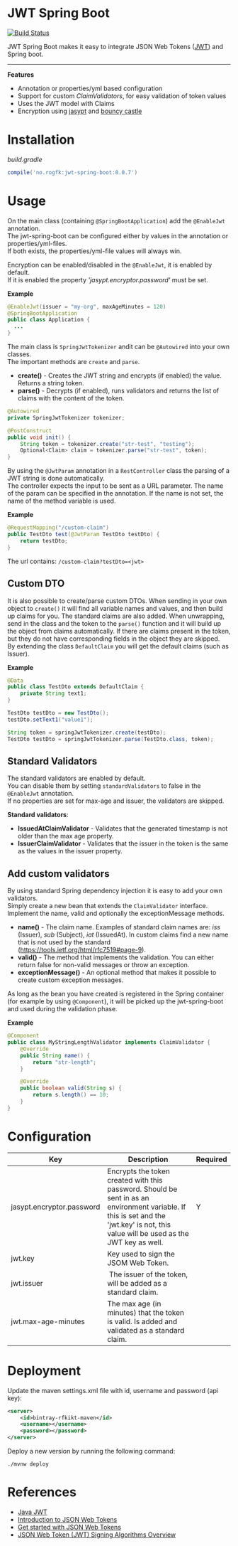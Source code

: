 # JWT Spring Boot

[![Build Status](https://travis-ci.org/Rogaland/jwt-spring-boot.svg?branch=master)](https://travis-ci.org/Rogaland/jwt-spring-boot)

JWT Spring Boot makes it easy to integrate JSON Web Tokens ([JWT](https://jwt.io/)) and Spring boot.

---

__Features__

* Annotation or properties/yml based configuration
* Support for custom _ClaimValidators_, for easy validation of token values
* Uses the JWT model with Claims
* Encryption using [jasypt](http://www.jasypt.org/) and [bouncy castle](http://www.bouncycastle.org/)

# Installation
_build.gradle_

```groovy
compile('no.rogfk:jwt-spring-boot:0.0.7')
```

# Usage
On the main class (containing `@SpringBootApplication`) add the `@EnableJwt` annotation.  
The jwt-spring-boot can be configured either by values in the annotation or properties/yml-files.  
If both exists, the properties/yml-file values will always win.  

Encryption can be enabled/disabled in the `@EnableJwt`, it is enabled by default.  
If it is enabled the property _'jasypt.encryptor.password'_ must be set.


__Example__
```java
@EnableJwt(issuer = "my-org", maxAgeMinutes = 120)
@SpringBootApplication
public class Application {
  ...
}
```

The main class is `SpringJwtTokenizer` andit can be `@Autowired` into your own classes.  
The important methods are `create` and `parse`.

* __create()__ - Creates the JWT string and encrypts (if enabled) the value. Returns a string token.
* __parse()__ - Decrypts (if enabled), runs validators and returns the list of claims with the content of the token.

```java
@Autowired
private SpringJwtTokenizer tokenizer;

@PostConstruct
public void init() {
    String token = tokenizer.create("str-test", "testing");
    Optional<Claim> claim = tokenizer.parse("str-test", token);
}
```

By using the `@JwtParam` annotation in a `RestController` class the parsing of a JWT string is done automatically.  
The controller expects the input to be sent as a URL parameter. The name of the param can be specified in the annotation. If the name is not set, the name of the method variable is used.

__Example__
```java
@RequestMapping("/custom-claim")
public TestDto test(@JwtParam TestDto testDto) {
    return testDto;
}
```
The url contains: `/custom-claim?testDto=<jwt>`


## Custom DTO

It is also possible to create/parse custom DTOs.
When sending in your own object to `create()` it will find all variable names and values, and then build up claims for you.
The standard claims are also added. When unwrapping, send in the class and the token to the `parse()` function and it will build up the object from claims automatically.
If there are claims present in the token, but they do not have corresponding fields in the object they are skipped.  
By extending the class `DefaultClaim` you will get the default claims (such as Issuer).  

__Example__

```java
@Data
public class TestDto extends DefaultClaim {
    private String text1;
}
```

```java
TestDto testDto = new TestDto();
testDto.setText1("value1");

String token = springJwtTokenizer.create(testDto);
TestDto testDto = springJwtTokenizer.parse(TestDto.class, token);

```

## Standard Validators
The standard validators are enabled by default.  
You can disable them by setting `standardValidators` to false in the `@EnableJwt` annotation.  
If no properties are set for max-age and issuer, the validators are skipped.  
  
__Standard validators__:  

* __IssuedAtClaimValidator__ - Validates that the generated timestamp is not older than the max age property.
* __IssuerClaimValidator__ - Validates that the issuer in the token is the same as the values in the issuer property.


## Add custom validators
By using standard Spring dependency injection it is easy to add your own validators.  
Simply create a new bean that extends the `ClaimValidator` interface. Implement the name, valid and optionally the exceptionMessage methods.

* __name()__ - The claim name. Examples of standard claim names are: _iss_ (Issuer), _sub_ (Subject), _iat_ (IssuedAt). In custom claims find a new name that is not used by the standard (https://tools.ietf.org/html/rfc7519#page-9).
* __valid()__ - The method that implements the validation. You can either return false for non-valid messages or throw an exception.
* __exceptionMessage()__ - An optional method that makes it possible to create custom exception messages.

As long as the bean you have created is registered in the Spring container (for example by using `@Component`), it will be picked up the jwt-spring-boot and used during the validation phase.

__Example__
```java
@Component
public class MyStringLengthValidator implements ClaimValidator {
    @Override
    public String name() {
        return "str-length";
    }

    @Override
    public boolean valid(String s) {
        return s.length() == 10;
    }
}
```

# Configuration

| Key | Description | Required |
|-----|----------|-------------|
| jasypt.encryptor.password | Encrypts the token created with this password. Should be sent in as an environment variable. If this is set and the 'jwt.key' is not, this value will be used as the JWT key as well. | Y |
| jwt.key |Key used to sign the JSOM Web Token. | |
| jwt.issuer | The issuer of the token, will be added as a standard claim. | |
| jwt.max-age-minutes | The max age (in minutes) that the token is valid. Is added and validated as a standard claim. | |

# Deployment
Update the maven settings.xml file with id, username and password (api key):
```xml
<server>
    <id>bintray-rfkikt-maven</id>
    <username></username>
    <password></password>
</server>
```

Deploy a new version by running the following command:
```
./mvnw deploy
```

# References
* [Java JWT](https://github.com/jwtk/jjwt)
* [Introduction to JSON Web Tokens](https://jwt.io/introduction/)
* [Get started with JSON Web Tokens](https://auth0.com/learn/json-web-tokens/)
* [JSON Web Token (JWT) Signing Algorithms Overview](https://auth0.com/blog/2015/12/17/json-web-token-signing-algorithms-overview/)
